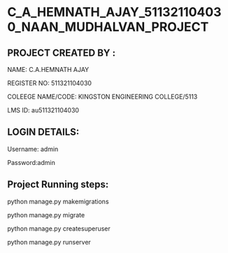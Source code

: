# C_A_HEMNATH_AJAY_511321104030_NAAN_MUDHALVAN_PROJECT



## PROJECT CREATED BY : 

   NAME: C.A.HEMNATH AJAY

   
   REGISTER NO: 511321104030

   
   COLEEGE NAME/CODE: KINGSTON ENGINEERING COLLEGE/5113

   
   LMS ID: au511321104030



## LOGIN DETAILS:


   Username: admin


   Password:admin




## Project Running steps:

python manage.py makemigrations

python manage.py migrate

python manage.py createsuperuser

python manage.py runserver
